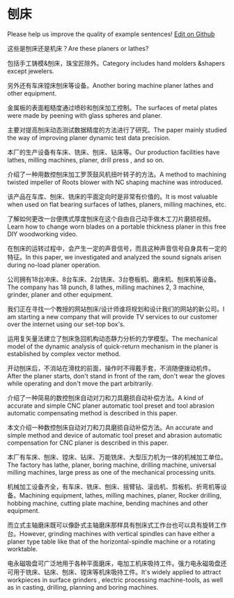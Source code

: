 # 刨床

Please help us improve the quality of example sentences! [Edit on Github](https://github.com/jiyushe/jiyu-example-sentence-source/blob/main/chinese/baochuang.md)

<p><span class="chinese">这些是刨床还是机床？</span><span class="english">Are these planers or lathes?</span></p>

<p><span class="chinese">包括手工铸模&刨床，珠宝匠除外。</span><span class="english">Category includes hand molders &shapers except jewelers.</span></p>

<p><span class="chinese">另外还有车床镗床刨床等设备。</span><span class="english">Another boring machine planer lathes and other equipment.</span></p>

<p><span class="chinese">金属板的表面粗糙度通过喷砂和刨床加工控制。</span><span class="english">The surfaces of metal plates were made by peening with glass spheres and planer.</span></p>

<p><span class="chinese">主要对提高刨床动态测试数据精度的方法进行了研究。</span><span class="english">The paper mainly studied the way of improving planer dynamic test data precision.</span></p>

<p><span class="chinese">本厂的生产设备有车床、铣床、刨床、钻床等。</span><span class="english">Our production facilities have lathes, milling machines, planer, drill press , and so on.</span></p>

<p><span class="chinese">介绍了一种用数控刨床加工罗茨鼓风机扭叶转子的方法。</span><span class="english">A method to machining twisted impeller of Roots blower with NC shaping machine was introduced.</span></p>

<p><span class="chinese">该产品在车库、刨床、铣床的平面定向时是非常有价值的。</span><span class="english">It is most valuable when used on flat bearing surfaces of lathes, planers, milling machines, etc.</span></p>

<p><span class="chinese">了解如何更改一台便携式厚度刨床在这个自由自己动手做木工刀片磨损视频。</span><span class="english">Learn how to change worn blades on a portable thickness planer in this free DIY woodworking video.</span></p>

<p><span class="chinese">在刨床的运转过程中，会产生一定的声音信号，而且这种声音信号自身具有一定的特征。</span><span class="english">In this paper, we investigated and analyzed the sound signals arisen during no-load planer operation.</span></p>

<p><span class="chinese">公司拥有18台冲床、8台车床、2台铣床、3台卷板机、磨床机、刨床机等设备。</span><span class="english">The company has 18 punch, 8 lathes, milling machines 2, 3 machine, grinder, planer and other equipment.</span></p>

<p><span class="chinese">我们正在寻找一个教授的网站刨床/设计师谁将规划和设计我们的网站的新公司。</span><span class="english">I am starting a new company that will provide TV services to our customer over the internet using our set-top box's.</span></p>

<p><span class="chinese">运用复矢量法建立了刨床急回机构动态静力分析的力学模型。</span><span class="english">The mechanical model of the dynamic analysis of quick-return mechanism in the planer is established by complex vector method.</span></p>

<p><span class="chinese">开动刨床后，不消站在滑枕的前面，操作时不得戴手套，不消随便拨动机件。</span><span class="english">After the planer starts, don't stand in front of the ram, don't wear the gloves while operating and don't move the part arbitrarily.</span></p>

<p><span class="chinese">介绍了一种简易的数控刨床自动对刀和刀具磨损自动补偿方法。</span><span class="english">A kind of accurate and simple CNC planer automatic tool preset and tool abrasion automatic compensating method is described in this paper.</span></p>

<p><span class="chinese">本文介绍一种数控刨床自动对刀和刀具磨损自动补偿方法。</span><span class="english">An accurate and simple method and device of automatic tool preset and abrasion automatic compensation for CNC planer is described in this paper.</span></p>

<p><span class="chinese">本厂有车床、刨床、镗床、钻床、万能铣床、大型压力机为一体的机械加工单位。</span><span class="english">The factory has lathe, planer, boring machine, drilling machine, universal milling machines, large press as one of the mechanical processing units.</span></p>

<p><span class="chinese">机械加工设备齐全，有车床、铣床、刨床、摇臂钻、滚齿机、剪板机、折弯机等设备。</span><span class="english">Machining equipment, lathes, milling machines, planer, Rocker drilling, hobbing machine, cutting plate machine, bending machines and other equipment.</span></p>

<p><span class="chinese">而立式主轴磨床既可以像卧式主轴磨床那样具有刨床式工作台也可以具有旋转工作台。</span><span class="english">However, grinding machines with vertical spindles can have either a planer type table like that of the horizontal-spindle machine or a rotating worktable.</span></p>

<p><span class="chinese">电永磁吸盘可广泛地用于各种平面磨床，电加工机床吸持工件。强力电永磁吸盘还可用于铣床、钻床、刨床、镗床等机床吸持工件。</span><span class="english">It's widely applied to attract workpieces in surface grinders , electric processing machine-tools, as well as in casting, drilling, planning and boring machines.</span></p>

